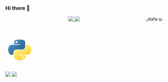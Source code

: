 ### Hi there 👋

<!--
**barbaramani/barbaramani** is a ✨ _special_ ✨ repository because its `README.md` (this file) appears on your GitHub profile.

Here are some ideas to get you started:

- 🔭 I’m currently working on ...
- 🌱 I’m currently learning ...
- 👯 I’m looking to collaborate on ...
- 🤔 I’m looking for help with ...
- 💬 Ask me about ...
- 📫 How to reach me: ...
- 😄 Pronouns: ...
- ⚡ Fun fact: ...
-->


<div align="center">
  <a href="https://github.com/barbaramani">
  <img height="180em" src="https://github-readme-stats.vercel.app/api?username=barbaramani&show_icons=true&theme=dracula&include_all_commits=true&count_private=true"/>
  <img height="180em" src="https://github-readme-stats.vercel.app/api/top-langs/?username=barbaramani&layout=compact&langs_count=7&theme=dracula"/>
  <img align="right" alt="Rafa-pic" height="150" style="border-radius:50px;" src="https://share-cdn.picrew.me/shareImg/org/202201/338224_rq5L5swf.png">
</div>

##
  
</div>
<div style="display: inline_block"><br>
  <img align="center" alt="Rafa-Python" height="80" width="90" src="https://raw.githubusercontent.com/devicons/devicon/master/icons/python/python-original.svg">
</div>

##

<div> 
   <a href = "mailto:barbaramani@outlook.com"><img src="https://img.shields.io/badge/Microsoft_Outlook-0078D4?style=for-the-badge&logo=microsoft-outlook&logoColor=white"></a>
  <a href="https://www.linkedin.com/in/barbara-lemos/" target="_blank"><img src="https://img.shields.io/badge/LinkedIn-0077B5?style=for-the-badge&logo=linkedin&logoColor=white"></a> 
 
 
 
</div>
